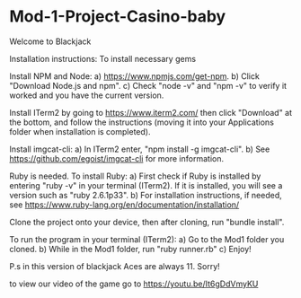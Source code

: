 # Mod-1-Project-Casino-baby
Welcome to Blackjack 

Installation instructions:
To install necessary gems 

Install NPM and Node: a) https://www.npmjs.com/get-npm. b) Click "Download Node.js and npm". c) Check "node -v" and "npm -v" to verify it worked and you have the current version.

Install ITerm2 by going to https://www.iterm2.com/ then click "Download" at the bottom, and follow the instructions (moving it into your Applications folder when installation is completed).

Install imgcat-cli: a) In ITerm2 enter, "npm install -g imgcat-cli". b) See https://github.com/egoist/imgcat-cli for more information.

Ruby is needed. To install Ruby: a) First check if Ruby is installed by entering "ruby -v" in your terminal (ITerm2). If it is installed, you will see a version such as "ruby 2.6.1p33". b) For installation instructions, if needed, see https://www.ruby-lang.org/en/documentation/installation/

Clone the project onto your device, then after cloning, run "bundle install".

To run the program in your terminal (ITerm2): a) Go to the Mod1 folder you cloned. b) While in the Mod1 folder, run "ruby runner.rb" c) Enjoy! 

P.s in this version of blackjack Aces are always 11. Sorry! 

to view our video of the game go to https://youtu.be/It6gDdVmyKU 